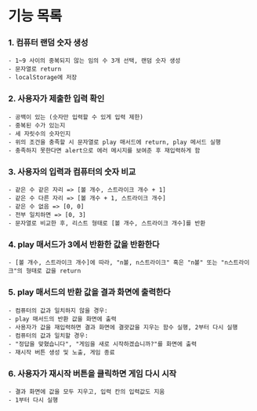 # 기능 목록

### 1. 컴퓨터 랜덤 숫자 생성

    - 1~9 사이의 중복되지 않는 임의 수 3개 선택, 랜덤 숫자 생성
    - 문자열로 return
    - localStorage에 저장
    
### 2. 사용자가 제출한 입력 확인

    - 공백이 있는 (숫자만 입력할 수 있게 입력 제한)
    - 중복된 수가 있는지
    - 세 자릿수의 숫자인지
    - 위의 조건을 충족할 시 문자열로 play 매서드에 return, play 메서드 실행
    - 충족하지 못한다면 alert으로 에러 메시지를 보여준 후 재입력하게 함

### 3. 사용자의 입력과 컴퓨터의 숫자 비교

    - 같은 수 같은 자리 => [볼 개수, 스트라이크 개수 + 1]
    - 같은 수 다른 자리 => [볼 개수 + 1, 스트라이크 개수]
    - 같은 수 없음 => [0, 0]
    - 전부 일치하면 => [0, 3]
    - 문자열로 비교한 후, 리스트 형태로 [볼 개수, 스트라이크 개수]를 반환

### 4. play 매서드가 3에서 반환한 값을 반환한다

    - [볼 개수, 스트라이크 개수]에 따라, "n볼, n스트라이크" 혹은 "n볼" 또는 "n스트라이크"의 형태로 값을 return

### 5. play 매서드의 반환 값을 결과 화면에 출력한다

    - 컴퓨터의 값과 일치하지 않을 경우:
    - play 매서드의 반환 값을 화면에 출력
    - 사용자가 값을 재입력하면 결과 화면에 결괏값을 지우는 함수 실행, 2부터 다시 실행
    - 컴퓨터의 값과 일치할 경우:
    - "정답을 맞혔습니다", "게임을 새로 시작하겠습니까?"를 화면에 출력
    - 재시작 버튼 생성 및 노출, 게임 종료

### 6. 사용자가 재시작 버튼을 클릭하면 게임 다시 시작

    - 결과 화면에 값을 모두 지우고, 입력 칸의 입력값도 지움
    - 1부터 다시 실행